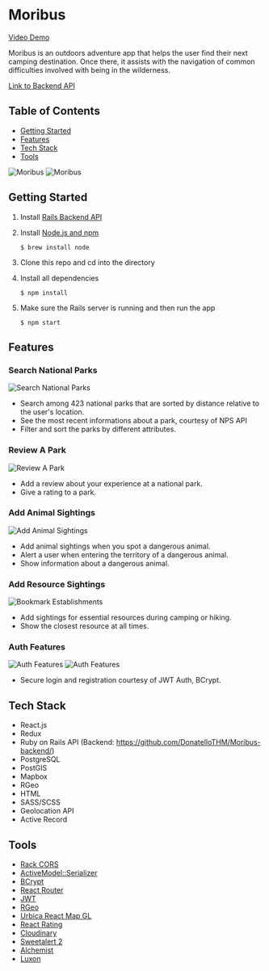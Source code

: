 # Moribus
[Video Demo](https://www.youtube.com/watch?v=L3hNJs0F3eU)

Moribus is an outdoors adventure app that helps the user find their next camping destination. Once there, it assists with the navigation of common difficulties involved with being in the wilderness.

[Link to Backend API](https://github.com/DonatelloTHM/Moribus-backend/)


## Table of Contents
* [Getting Started](#getting-started)
* [Features](#features)
* [Tech Stack](#tech-stack)
* [Tools](#tools)

![Moribus](https://i.ibb.co/FbxLjQQ/Screen-Shot-2020-12-12-at-12-00-12-PM.png)
![Moribus](https://i.ibb.co/f9GmtdJ/Screen-Shot-2020-12-12-at-12-02-41-PM.png)

<a name="getting-started"/>

## Getting Started
1. Install [Rails Backend API](https://github.com/DonatelloTHM/Moribus-backend/)
2. Install [Node.js and npm](https://www.npmjs.com/get-npm)

    ```$ brew install node```
    
3. Clone this repo and cd into the directory
4. Install all dependencies

    ```$ npm install```

5. Make sure the Rails server is running and then run the app

    ```$ npm start```
    
<a name="features"/>

## Features

### Search National Parks
![Search National Parks](https://i.ibb.co/9tW33tV/Screen-Shot-2020-12-12-at-12-52-06-PM.png)
* Search among 423 national parks that are sorted by distance relative to the user's location.
* See the most recent informations about a park, courtesy of NPS API
* Filter and sort the parks by different attributes.

### Review A Park
![Review A Park](https://i.ibb.co/DG8nZHs/leavereview.gif)
* Add a review about your experience at a national park.
* Give a rating to a park.

### Add Animal Sightings
![Add Animal Sightings](https://i.ibb.co/k1CHhVF/Screen-Shot-2020-12-12-at-1-07-01-PM.png)
* Add animal sightings when you spot a dangerous animal.
* Alert a user when entering the territory of a dangerous animal.
* Show information about a dangerous animal.

### Add Resource Sightings
![Bookmark Establishments](https://i.ibb.co/fpvyyh9/addresource.gif)
* Add sightings for essential resources during camping or hiking.
* Show the closest resource at all times.

### Auth Features
![Auth Features](https://i.ibb.co/dg5KX9n/Screen-Shot-2020-12-12-at-12-07-29-PM.png)
![Auth Features](https://i.ibb.co/L9mDtYy/Screen-Shot-2020-12-12-at-2-37-36-PM.png)
* Secure login and registration courtesy of JWT Auth, BCrypt.

<a name="tech-stack"/>

## Tech Stack
* React.js
* Redux
* Ruby on Rails API (Backend: https://github.com/DonatelloTHM/Moribus-backend/)
* PostgreSQL
* PostGIS
* Mapbox
* RGeo
* HTML
* SASS/SCSS
* Geolocation API
* Active Record

<a name="tools"/>

## Tools
* [Rack CORS](https://github.com/cyu/rack-cors)
* [ActiveModel::Serializer](https://github.com/rails-api/active_model_serializers)
* [BCrypt](https://github.com/codahale/bcrypt-ruby)
* [React Router](https://reacttraining.com/react-router/web/guides/quick-start)
* [JWT](https://github.com/jwt/ruby-jwt)
* [RGeo](https://github.com/rgeo/rgeo)
* [Urbica React Map GL](https://github.com/urbica/react-map-gl)
* [React Rating](https://www.npmjs.com/package/react-rating)
* [Cloudinary](https://cloudinary.com/documentation/rails_integration)
* [Sweetalert 2](https://sweetalert2.github.io/)
* [Alchemist](https://github.com/halogenandtoast/alchemist)
* [Luxon](https://moment.github.io/luxon/)
